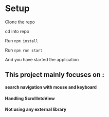 # Setup

Clone the repo

cd into repo

Run `npm install`

Run `npm run start`

And you have started the application

## This project mainly focuses on :
#### search navigation with mouse and keyboard

#### Handling ScrollIntoView

#### Not using any external library
